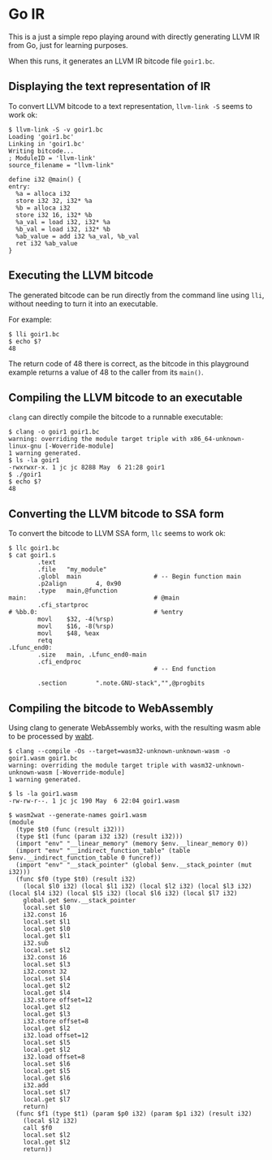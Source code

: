 # Go IR

This is a just a simple repo playing around with directly
generating LLVM IR from Go, just for learning purposes.

When this runs, it generates an LLVM IR bitcode file `goir1.bc`.

## Displaying the text representation of IR

To convert LLVM bitcode to a text representation, `llvm-link -S`
seems to work ok:

```
$ llvm-link -S -v goir1.bc
Loading 'goir1.bc'
Linking in 'goir1.bc'
Writing bitcode...
; ModuleID = 'llvm-link'
source_filename = "llvm-link"

define i32 @main() {
entry:
  %a = alloca i32
  store i32 32, i32* %a
  %b = alloca i32
  store i32 16, i32* %b
  %a_val = load i32, i32* %a
  %b_val = load i32, i32* %b
  %ab_value = add i32 %a_val, %b_val
  ret i32 %ab_value
}

```

## Executing the LLVM bitcode

The generated bitcode can be run directly from the command
line using `lli`, without needing to turn it into an executable.

For example:

```
$ lli goir1.bc 
$ echo $?
48
```

The return code of 48 there is correct, as the bitcode in this
playground example returns a value of 48 to the caller from its
`main()`.

## Compiling the LLVM bitcode to an executable

`clang` can directly compile the bitcode to a runnable
executable:

```
$ clang -o goir1 goir1.bc
warning: overriding the module target triple with x86_64-unknown-linux-gnu [-Woverride-module]
1 warning generated.
$ ls -la goir1
-rwxrwxr-x. 1 jc jc 8288 May  6 21:28 goir1
$ ./goir1
$ echo $?
48
```

## Converting the LLVM bitcode to SSA form

To convert the bitcode to LLVM SSA form, `llc` seems to work ok:

```
$ llc goir1.bc
$ cat goir1.s 
        .text
        .file   "my_module"
        .globl  main                    # -- Begin function main
        .p2align        4, 0x90
        .type   main,@function
main:                                   # @main
        .cfi_startproc
# %bb.0:                                # %entry
        movl    $32, -4(%rsp)
        movl    $16, -8(%rsp)
        movl    $48, %eax
        retq
.Lfunc_end0:
        .size   main, .Lfunc_end0-main
        .cfi_endproc
                                        # -- End function

        .section        ".note.GNU-stack","",@progbits
```

## Compiling the bitcode to WebAssembly

Using clang to generate WebAssembly works, with the resulting wasm
able to be processed by [wabt](https://github.com/WebAssembly/wabt).

```
$ clang --compile -Os --target=wasm32-unknown-unknown-wasm -o goir1.wasm goir1.bc
warning: overriding the module target triple with wasm32-unknown-unknown-wasm [-Woverride-module]
1 warning generated.
```

```
$ ls -la goir1.wasm
-rw-rw-r--. 1 jc jc 190 May  6 22:04 goir1.wasm
```

```
$ wasm2wat --generate-names goir1.wasm
(module
  (type $t0 (func (result i32)))
  (type $t1 (func (param i32 i32) (result i32)))
  (import "env" "__linear_memory" (memory $env.__linear_memory 0))
  (import "env" "__indirect_function_table" (table $env.__indirect_function_table 0 funcref))
  (import "env" "__stack_pointer" (global $env.__stack_pointer (mut i32)))
  (func $f0 (type $t0) (result i32)
    (local $l0 i32) (local $l1 i32) (local $l2 i32) (local $l3 i32) (local $l4 i32) (local $l5 i32) (local $l6 i32) (local $l7 i32)
    global.get $env.__stack_pointer
    local.set $l0
    i32.const 16
    local.set $l1
    local.get $l0
    local.get $l1
    i32.sub
    local.set $l2
    i32.const 16
    local.set $l3
    i32.const 32
    local.set $l4
    local.get $l2
    local.get $l4
    i32.store offset=12
    local.get $l2
    local.get $l3
    i32.store offset=8
    local.get $l2
    i32.load offset=12
    local.set $l5
    local.get $l2
    i32.load offset=8
    local.set $l6
    local.get $l5
    local.get $l6
    i32.add
    local.set $l7
    local.get $l7
    return)
  (func $f1 (type $t1) (param $p0 i32) (param $p1 i32) (result i32)
    (local $l2 i32)
    call $f0
    local.set $l2
    local.get $l2
    return))
```